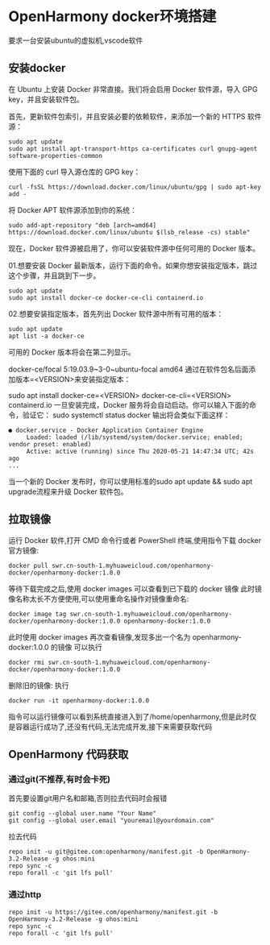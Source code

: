 # OpenHarmony docker环境搭建
要求一台安装ubuntu的虚拟机,vscode软件
## 安装docker
在 Ubuntu 上安装 Docker 非常直接。我们将会启用 Docker 软件源，导入 GPG key，并且安装软件包。

首先，更新软件包索引，并且安装必要的依赖软件，来添加一个新的 HTTPS 软件源：
```shell
sudo apt update
sudo apt install apt-transport-https ca-certificates curl gnupg-agent software-properties-common
```

使用下面的 curl 导入源仓库的 GPG key：
```ssh
curl -fsSL https://download.docker.com/linux/ubuntu/gpg | sudo apt-key add -
```
将 Docker APT 软件源添加到你的系统：
```shell
sudo add-apt-repository "deb [arch=amd64] https://download.docker.com/linux/ubuntu $(lsb_release -cs) stable"
```

现在，Docker 软件源被启用了，你可以安装软件源中任何可用的 Docker 版本。

01.想要安装 Docker 最新版本，运行下面的命令。如果你想安装指定版本，跳过这个步骤，并且跳到下一步。
```shell
sudo apt update
sudo apt install docker-ce docker-ce-cli containerd.io
```

02.想要安装指定版本，首先列出 Docker 软件源中所有可用的版本：
```ssh
sudo apt update
apt list -a docker-ce
```

可用的 Docker 版本将会在第二列显示。

docker-ce/focal 5:19.03.9~3-0~ubuntu-focal amd64
通过在软件包名后面添加版本=\<VERSION\>来安装指定版本：

sudo apt install docker-ce=\<VERSION\> docker-ce-cli=\<VERSION\> containerd.io
一旦安装完成，Docker 服务将会自动启动。你可以输入下面的命令，验证它：
sudo systemctl status docker
输出将会类似下面这样：
```shell
● docker.service - Docker Application Container Engine
     Loaded: loaded (/lib/systemd/system/docker.service; enabled; vendor preset: enabled)
     Active: active (running) since Thu 2020-05-21 14:47:34 UTC; 42s ago
...
```

当一个新的 Docker 发布时，你可以使用标准的sudo apt update && sudo apt upgrade流程来升级 Docker 软件包。
## 拉取镜像
运行 Docker 软件,打开 CMD 命令行或者 PowerShell 终端,使用指令下载
docker 官方镜像:

```shell
docker pull swr.cn-south-1.myhuaweicloud.com/openharmony-docker/openharmony-docker:1.0.0
```

等待下载完成之后,使用 docker images 可以查看到已下载的 docker 镜像
此时镜像名称太长不方便使用,可以使用重命名操作对镜像重命名:
```shell
docker image tag swr.cn-south-1.myhuaweicloud.com/openharmony-docker/openharmony-docker:1.0.0 openharmony-docker:1.0.0
```
此时使用 docker images 再次查看镜像,发现多出一个名为
openharmony-docker:1.0.0 的镜像
可以执行 
```shell
docker rmi swr.cn-south-1.myhuaweicloud.com/openharmony-docker/openharmony-docker:1.0.0
```
删除旧的镜像:
执行 
```shell
docker run -it openharmony-docker:1.0.0 
```
指令可以运行镜像可以看到系统直接进入到了/home/openharmony,但是此时仅是容器运行成功了,还没有代码,无法完成开发,接下来需要获取代码
## OpenHarmony 代码获取
### 通过git(不推荐,有时会卡死)
首先要设置git用户名和邮箱,否则拉去代码时会报错
```shell
git config --global user.name "Your Name"
git config --global user.email "youremail@yourdomain.com"
```
拉去代码
```shell
repo init -u git@gitee.com:openharmony/manifest.git -b OpenHarmony-3.2-Release -g ohos:mini
repo sync -c
repo forall -c 'git lfs pull'
```
### 通过http
```shell
repo init -u https://gitee.com/openharmony/manifest.git -b OpenHarmony-3.2-Release -g ohos:mini
repo sync -c
repo forall -c 'git lfs pull'
```


